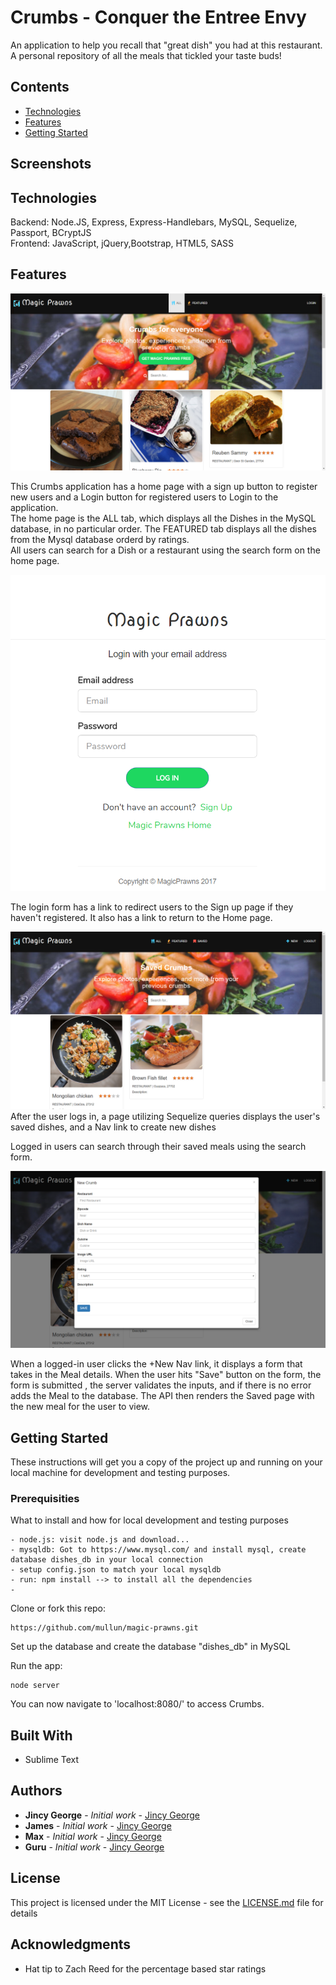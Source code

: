 
# Crumbs - Conquer the Entree Envy
 An application to help you recall that "great dish" you had at this restaurant. A personal repository of all the meals that tickled your taste buds!
 
## Contents
* [Technologies](#technologies)
* [Features](#features)
* [Getting Started](#install)

## Screenshots


## <a name="technologies"></a>Technologies

Backend: Node.JS, Express, Express-Handlebars, MySQL, Sequelize, Passport, BCryptJS<br/>
Frontend: JavaScript, jQuery,Bootstrap, HTML5, SASS<br/>

## <a name="features"></a>Features

![crumbs](public/assets/images/crumbs.png)

This Crumbs application has a home page with a sign up button to register new users and a Login button for registered users to Login to the application.<br>
The home page is the ALL tab, which displays all the Dishes in the MySQL database, in no particular order. The FEATURED tab displays all the dishes from the Mysql database orderd by ratings. <br>
All users can search for a Dish or a restaurant using the search form on the home page.


![crumbs-login](public/assets/images/crumbs-login.png)

The login form has a link to redirect users to the Sign up page if they haven't registered. It also has a link to return to the Home page.<br>

![crumbs-loggeduser](public/assets/images/crumbs-loggeduser.png)
After the user logs in, a page utilizing Sequelize queries displays the user's saved dishes, and a Nav link to create new dishes<br>

Logged in users can search through their saved meals using the search form.<br>

![crumbs-createnew](public/assets/images/crumbs-createnew.png)

When a logged-in user clicks the +New Nav link, it displays a form that takes in the Meal details. When the user hits "Save" button on the form, the form is submitted , the server validates the inputs, and if there is no error adds the Meal to the database. The API then renders the Saved page with the new meal for the user to view. 


## <a name="install"></a>Getting Started

These instructions will get you a copy of the project up and running on your local machine for development and testing purposes.

### Prerequisities

What to install and how for local development and testing purposes

```
- node.js: visit node.js and download...
- mysqldb: Got to https://www.mysql.com/ and install mysql, create database dishes_db in your local connection
- setup config.json to match your local mysqldb
- run: npm install --> to install all the dependencies
- 
```
Clone or fork this repo:

```
https://github.com/mullun/magic-prawns.git
```

Set up the database and create the database "dishes_db" in MySQL

Run the app:

```
node server
```

You can now navigate to 'localhost:8080/' to access Crumbs.

## Built With

* Sublime Text


## Authors

* **Jincy George** - *Initial work* - [Jincy George](https://github.com)
* **James** - *Initial work* - [Jincy George](https://github.com)
* **Max** - *Initial work* - [Jincy George](https://github.com)
* **Guru** - *Initial work* - [Jincy George](https://github.com)


## License

This project is licensed under the MIT License - see the [LICENSE.md](LICENSE.md) file for details

## Acknowledgments

* Hat tip to Zach Reed for the percentage based star ratings


